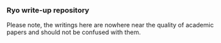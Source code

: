 ### Ryo write-up repository

Please note, the writings here are nowhere near the quality of academic papers and should not be confused with them.
